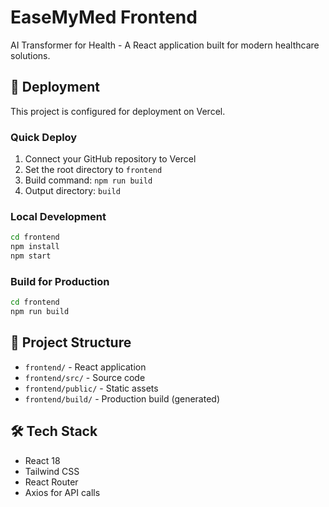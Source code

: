 # EaseMyMed Frontend

AI Transformer for Health - A React application built for modern healthcare solutions.

## 🚀 Deployment

This project is configured for deployment on Vercel.

### Quick Deploy
1. Connect your GitHub repository to Vercel
2. Set the root directory to `frontend`
3. Build command: `npm run build`
4. Output directory: `build`

### Local Development
```bash
cd frontend
npm install
npm start
```

### Build for Production
```bash
cd frontend
npm run build
```

## 📁 Project Structure
- `frontend/` - React application
- `frontend/src/` - Source code
- `frontend/public/` - Static assets
- `frontend/build/` - Production build (generated)

## 🛠 Tech Stack
- React 18
- Tailwind CSS
- React Router
- Axios for API calls
